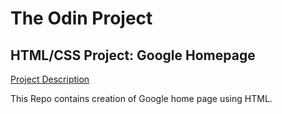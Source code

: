 The Odin Project
===
HTML/CSS Project: Google Homepage
---

[Project Description](http://www.theodinproject.com/web-development-101/html-css "Google homepage")


This Repo contains creation of Google home page using HTML.
